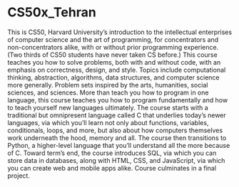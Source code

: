 # CS50x_Tehran
This is CS50, Harvard University’s introduction to the intellectual enterprises of computer science and the art of programming, 
for concentrators and non-concentrators alike, with or without prior programming experience. (Two thirds of CS50 students have never taken CS before.) 
This course teaches you how to solve problems, both with and without code, with an emphasis on correctness, design, and style. Topics include computational thinking, 
abstraction, algorithms, data structures, and computer science more generally. Problem sets inspired by the arts, humanities, 
social sciences, and sciences. More than teach you how to program in one language, 
this course teaches you how to program fundamentally and how to teach yourself new languages ultimately. 
The course starts with a traditional but omnipresent language called C that underlies today’s newer languages, via which you’ll learn not only about functions, variables, 
conditionals, loops, and more, but also about how computers themselves work underneath the hood, memory and all. 
The course then transitions to Python, a higher-level language that you’ll understand all the more because of C. 
Toward term’s end, the course introduces SQL, via which you can store data in databases, along with HTML, CSS, and JavaScript, via which you can create web and mobile apps alike. 
Course culminates in a final project.
